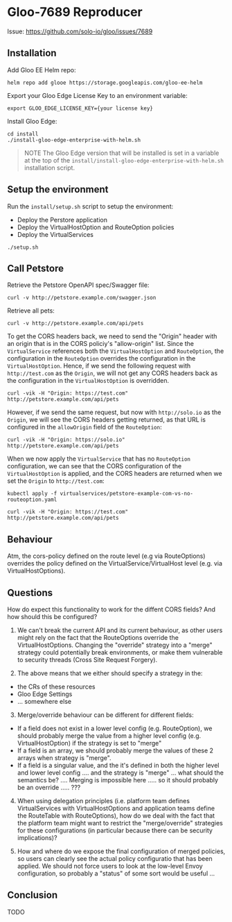# Gloo-7689 Reproducer

Issue: https://github.com/solo-io/gloo/issues/7689

## Installation

Add Gloo EE Helm repo:
```
helm repo add glooe https://storage.googleapis.com/gloo-ee-helm
```

Export your Gloo Edge License Key to an environment variable:
```
export GLOO_EDGE_LICENSE_KEY={your license key}
```

Install Gloo Edge:
```
cd install
./install-gloo-edge-enterprise-with-helm.sh
```

> NOTE
> The Gloo Edge version that will be installed is set in a variable at the top of the `install/install-gloo-edge-enterprise-with-helm.sh` installation script.

## Setup the environment

Run the `install/setup.sh` script to setup the environment:

- Deploy the Perstore application
- Deploy the VirtualHostOption and RouteOption policies
- Deploy the VirtualServices

```
./setup.sh
```

## Call Petstore

Retrieve the Petstore OpenAPI spec/Swagger file:
```
curl -v http://petstore.example.com/swagger.json
```

Retrieve all pets:
```
curl -v http://petstore.example.com/api/pets
```

To get the CORS headers back, we need to send the "Origin" header with an origin that is in the CORS policiy's "allow-origin" list. Since the `VirtualService` references both the `VirtualHostOption` and `RouteOption`, the configuration in the `RouteOption` overrides the configuration in the `VirtualHostOption`. Hence, if we send the following request with `http://test.com` as the `Origin`, we will not get any CORS headers back as the configuration in the `VirtualHostOption` is overridden.
```
curl -vik -H "Origin: https://test.com" http://petstore.example.com/api/pets
```

However, if we send the same request, but now with `http://solo.io` as the `Origin`, we will see the CORS headers getting returned, as that URL is configured in the `allowOrigin` field of the `RouteOption`:

```
curl -vik -H "Origin: https://solo.io" http://petstore.example.com/api/pets
```

When we now apply the `VirtualService` that has no `RouteOption` configuration, we can see that the CORS configuration of the `VirtualHostOption` is applied, and the CORS headers are returned when we set the `Origin` to `http://test.com`:

```
kubectl apply -f virtualservices/petstore-example-com-vs-no-routeoption.yaml

curl -vik -H "Origin: https://test.com" http://petstore.example.com/api/pets
```





## Behaviour

Atm, the cors-policy defined on the route level (e.g via RouteOptions) overrides the policy defined on the VirtualService/VirtualHost level (e.g. via VirtualHostOptions).


## Questions

How do expect this functionality to work for the diffent CORS fields? And how should this be configured?

1. We can't break the current API and its current behaviour, as other users might rely on the fact that the RouteOptions override the VirtualHostOptions. Changing the "override" strategy into a "merge" strategy could potentially break environments, or make them vulnerable to security threads (Cross Site Request Forgery).

2. The above means that we either should specify a strategy in the:
  - the CRs of these resources
  - Gloo Edge Settings
  - ... somewhere else

3. Merge/override behaviour can be different for different fields:
  - If a field does not exist in a lower level config (e.g. RouteOption), we should probably merge the value from a higher level config (e.g. VirtualHostOption) if the strategy is set to "merge"
  - If a field is an array, we should probably merge the values of these 2 arrays when strategy is "merge".
  - If a field is a singular value, and the it's defined in both the higher level and lower level config .... and the strategy is "merge" ... what should the semantics be? .... Merging is impossible here ..... so it should probably be an override ..... ???

4. When using delegation principles (i.e. platform team defines VirtualServices with VirtualHostOptions and application teams define the RouteTable with RouteOptions), how do we deal with the fact that the platform team might want to restrict the "merge/override" strategies for these configurations (in particular because there can be security implications)?

5. How and where do we expose the final configuration of merged policies, so users can clearly see the actual policy configuratio that has been applied. We should not force users to look at the low-level Envoy configuration, so probably a "status" of some sort would be useful ...


## Conclusion
TODO
